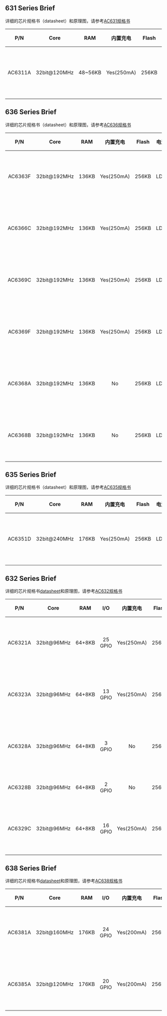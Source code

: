 
631 Series Brief
--------------

详细的芯片规格书（datasheet）和原理图，请参考[AC631规格书](./datasheet/AC631N规格书)

|P/N|Core|RAM|内置充电|Flash|电源|功耗|工作电压|工作温度|蓝牙协议|蓝牙版本|蓝牙速率|应用场景|OTA|Package|
|:-------:|:--------:|:-------:|:-------:|:-------:|:-------:|:-------:|:-------:|:-------:|:-------:|:-------:|:-------:|:-------:|:-------:|:-------:|
|AC6311A|32bit@120MHz|48~56KB|Yes(250mA)|256KB|LDO/DCDC|Sleep@30uA<br>Systemoff@1uA<br>TX 0dBm@8mA<br>RX@|1.8~5.5V|Min:-40°C<br>Max:85°C|Classic:SDP/RFCOMM/SPP <br> LE:ATT/SM/HOGP/Mesh|SmartReady v5.0|1MbpsPHY <br> 2MbpsPHY <br> CodedPHY |蓝牙防丢/<br>Beacon/<br>蓝牙HID/<br>蓝牙透传<br>|Yes|[QFN32](./datasheet/AC631N规格书/AC6311A_Datasheet_20V1.1.pdf)|





636 Series Brief
--------------

详细的芯片规格书（datasheet）和原理图，请参考[AC636规格书](./datasheet/AC636N规格书)

|P/N|Core|RAM|内置充电|Flash|电源|功耗|工作电压|工作温度|蓝牙协议|蓝牙版本|蓝牙速率|应用场景|OTA|Package|
|:-------:|:--------:|:-------:|:-------:|:-------:|:-------:|:-------:|:-------:|:-------:|:-------:|:-------:|:-------:|:-------:|:-------:|:-------:|
|AC6363F|32bit@192MHz|136KB|Yes(250mA)|256KB|LDO|Sleep@80uA<br>Systemoff@1uA<br>TX 0dBm@6.8mA<br>RX@|2.2~5.5V|Min:-40°C<br>Max:85°C|Classic:SDP/RFCOMM/SPP <br> LE:ATT/SM/HOGP/Mesh|SmartReady v5.1|1MbpsPHY <br> 2MbpsPHY <br> CodedPHY |蓝牙防丢/<br>Beacon/<br>蓝牙HID/<br>蓝牙透传<br>|Yes|[QFN20](./datasheet/AC636N规格书/AC6363F_Datasheet_V1.0.pdf)|
|AC6366C|32bit@192MHz|136KB|Yes(250mA)|256KB|LDO|Sleekp@80uA<br>Systemoff@1uA<br>TX 0dBm@6.8mA<br>RX@|2.2~5.5V|Min:-40°C<br>Max:85°C|Classic:SDP/RFCOMM/SPP <br> LE:ATT/SM/HOGP/Mesh|SmartReady v5.1|1MbpsPHY <br> 2MbpsPHY <br> CodedPHY |蓝牙防丢/<br>Beacon/<br>蓝牙HID/<br>蓝牙透传<br>|Yes|[LQFN32](./datasheet/AC636N规格书/AC6366C_Datasheet_V1.0.pdf)|
|AC6369C|32bit@192MHz|136KB|Yes(250mA)|256KB|LDO|Sleep@80uA<br>Systemoff@1uA<br>TX 0dBm@6.8mA<br>RX@|2.2~5.5V|Min:-40°C<br>Max:85°C|Classic:SDP/RFCOMM/SPP <br> LE:ATT/SM/HOGP/Mesh|SmartReady v5.1|1MbpsPHY <br> 2MbpsPHY <br> CodedPHY |蓝牙防丢/<br>Beacon/<br>蓝牙HID/<br>蓝牙透传<br>|Yes|
|AC6369F|32bit@192MHz|136KB|Yes(250mA)|256KB|LDO|Sleep@80uA<br>Systemoff@1uA<br>TX 0dBm@6.8mA<br>RX@|2.2~3.6V|Min:-40°C<br>Max:85°C|Classic:SDP/RFCOMM/SPP <br> LE:ATT/SM/HOGP/Mesh|SmartReady v5.1|1MbpsPHY <br> 2MbpsPHY <br> CodedPHY |蓝牙防丢/<br>Beacon/<br>蓝牙HID/<br>蓝牙透传<br>|Yes|[SOP16](./datasheet/AC636N规格书/AC6369F_Datasheet_V1.0.pdf)|
|AC6368A|32bit@192MHz|136KB|No|256KB|LDO|Sleep@80uA<br>Systemoff@1uA<br>TX 0dBm@6.8mA<br>RX@|2.2~3.6V|Min:-40°C<br>Max:85°C|Classic:SDP/RFCOMM/SPP <br> LE:ATT/SM/HOGP/Mesh|SmartReady v5.1|1MbpsPHY <br> 2MbpsPHY <br> CodedPHY |蓝牙防丢/<br>Beacon/<br>蓝牙HID/<br>蓝牙透传<br>|Yes|[SOP8](./datasheet/AC636N规格书/AC6368A_Datasheet_V1.0.pdf)|
|AC6368B|32bit@192MHz|136KB|No|256KB|LDO|Sleep@80uA<br>Systemoff@1uA<br>TX 0dBm@6.8mA<br>RX@|2.2~5.5V|Min:-40°C<br>Max:85°C|Classic:SDP/RFCOMM/SPP <br> LE:ATT/SM/HOGP/Mesh|SmartReady v5.1|1MbpsPHY <br> 2MbpsPHY <br> CodedPHY |蓝牙防丢/<br>Beacon/<br>蓝牙HID/<br>蓝牙透传<br>|Yes|[SOP8](./datasheet/AC636N规格书/AC6368B_Datasheet_V1.0.pdf)|


635 Series Brief
--------------

详细的芯片规格书（datasheet）和原理图，请参考[AC635规格书](./datasheet/AC635N规格书)

|P/N|Core|RAM|内置充电|Flash|电源|功耗|工作电压|工作温度|蓝牙协议|蓝牙版本|蓝牙速率|应用场景|OTA|Package|
|:-------:|:--------:|:-------:|:-------:|:-------:|:-------:|:-------:|:-------:|:-------:|:-------:|:-------:|:-------:|:-------:|:-------:|:-------:|
|AC6351D|32bit@240MHz|176KB|Yes(250mA)|256KB|LDO|Sleep@150uA<br>Systemoff@1uA<br>TX 0dBm@6.8mA<br>RX@|2.2~5.5V|Min:-40°C<br>Max:85°C|Classic:SDP/RFCOMM/SPP <br> LE:ATT/SM/HOGP/Mesh|SmartReady v5.1|1MbpsPHY <br> 2MbpsPHY <br> CodedPHY |蓝牙防丢/<br>Beacon/<br>蓝牙HID/<br>蓝牙透传<br>|Yes|[LQFN48](./datasheet/AC635N规格书/AC6351D_Datasheet_V1.0.pdf)|



632 Series Brief
--------------

详细的芯片规格书[datasheet](./datasheet/AC632N规格书/datasheet/AC632N_datasheet.pdf)和原理图，请参考[AC632规格书](./datasheet/AC632N规格书)

|P/N|Core|RAM|I/O|内置充电|Flash|电源|功耗|工作电压|工作温度|蓝牙版本|蓝牙速率|应用场景|OTA|Package|
|:-------:|:--------:|:-------:|:-------:|:-------:|:-------:|:-------:|:-------:|:-------:|:-------:|:-------:|:-------:|:-------:|:-------:|:-------:|
|AC6321A|32bit@96MHz|64+8KB|25 GPIO|Yes(250mA)|256KB|LDO/DCDC|Sleep@18uA<br>Systemoff@2uA<br>TX 0dBm@5mA<br>RX@|1.8~5.5V|Min:-40°C<br>Max:85°C|SmartReady v5.0|1MbpsPHY <br> 2MbpsPHY <br> CodedPHY |蓝牙防丢/<br>Beacon/<br>蓝牙HID/<br>蓝牙透传<br>|Yes|[QFN32](./datasheet/AC632N规格书/datasheet/AC6321A_Datasheet_V1.0.pdf)|
|AC6323A|32bit@96MHz|64+8KB|13 GPIO|Yes(250mA)|256KB|LDO/DCDC|Sleep@18uA<br>Systemoff@2uA<br>TX 0dBm@5mA<br>RX@|1.8~5.5V|Min:-40°C<br>Max:85°C|SmartReady v5.0|1MbpsPHY <br> 2MbpsPHY <br> CodedPHY |蓝牙防丢/<br>Beacon/<br>蓝牙HID/<br>蓝牙透传<br>|Yes|[QFN20](./datasheet/AC632N规格书/datasheet/AC6323A_Datasheet_V1.0.pdf)|
|AC6328A|32bit@96MHz|64+8KB|3 GPIO|No|256KB|LDO|Sleep@18uA<br>Systemoff@2uA<br>TX 0dBm@5mA<br>RX@|1.8~3.4V|Min:-40°C<br>Max:85°C|SmartReady v5.0|1MbpsPHY <br> 2MbpsPHY <br> CodedPHY |蓝牙防丢/<br>Beacon/<br>蓝牙HID/<br>蓝牙透传<br>|Yes|[SOP8](./datasheet/AC632N规格书/datasheet/AC6328A_Datasheet_V1.0.pdf)|
|AC6328B|32bit@96MHz|64+8KB|2 GPIO|No|256KB|LDO|Sleep@18uA<br>Systemoff@2uA<br>TX 0dBm@5mA<br>RX@|1.8~5.5V|Min:-40°C<br>Max:85°C|1MbpsPHY <br> 2MbpsPHY <br> CodedPHY |蓝牙防丢/<br>Beacon/<br>蓝牙HID/<br>蓝牙透传<br>|Yes|[SOP8](./datasheet/AC632N规格书/datasheet/AC6328B_Datasheet_V1.0.pdf)|
|AC6329C|32bit@96MHz|64+8KB|16 GPIO|Yes(250mA)|256KB|LDO|Sleep@18uA<br>Systemoff@2uA<br>TX 0dBm@5mA<br>RX@|1.8~5.5V|Min:-40°C<br>Max:85°C|SmartReady v5.0|1MbpsPHY <br> 2MbpsPHY <br> CodedPHY |蓝牙防丢/<br>Beacon/<br>蓝牙HID/<br>蓝牙透传<br>|Yes|[SOP16](./datasheet/AC632N规格书/datasheet/AC6329C_Datasheet_V1.0.pdf)|

638 Series Brief
--------------

详细的芯片规格书[datasheet](./datasheet/AC638N规格书/datasheet/AC638N_datasheet.pdf)和原理图，请参考[AC638规格书](./datasheet/AC638N规格书)

|P/N|Core|RAM|I/O|内置充电|Flash|电源|功耗|工作电压|工作温度|蓝牙版本|蓝牙速率|应用场景|OTA|Package|
|:-------:|:--------:|:-------:|:-------:|:-------:|:-------:|:-------:|:-------:|:-------:|:-------:|:-------:|:-------:|:-------:|:-------:|:-------:|
|AC6381A|32bit@160MHz|176KB|24 GPIO|Yes(200mA)|256KB|LDO/DCDC|Sleep@100uA<br>Systemoff@1uA<br>TX 0dBm@8mA<br>RX@|1.8~5.5V|Min:-40°C<br>Max:85°C|SmartReady v5.0|1MbpsPHY <br> 2MbpsPHY <br> CodedPHY |蓝牙防丢/<br>Beacon/<br>蓝牙HID/<br>蓝牙透传<br>|Yes|[QFN32](./datasheet/AC638N规格书/datasheet/AC6381A_Datasheet_V1.0.pdf)|
|AC6385A|32bit@120MHz|176KB|20 GPIO|Yes(200mA)|256KB|LDO/DCDC|Sleep@100uA<br>Systemoff@1uA<br>TX 0dBm@8mA<br>RX@|1.8~5.5V|Min:-40°C<br>Max:85°C|SmartReady v5.0|1MbpsPHY <br> 2MbpsPHY <br> CodedPHY |蓝牙防丢/<br>Beacon/<br>蓝牙HID/<br>蓝牙透传<br>|Yes|[QSOP24](./datasheet/AC638N规格书/datasheet/AC6385A_Datasheet_V1.0.pdf)|

